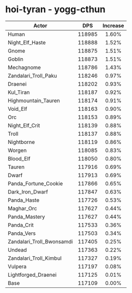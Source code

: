 # hoi-tyran - yogg-cthun
| Actor | DPS | Increase |
|---|:---:|:---:|
|Human|118985|1.60%|
|Night_Elf_Haste|118888|1.52%|
|Gnome|118875|1.51%|
|Goblin|118873|1.51%|
|Mechagnome|118786|1.43%|
|Zandalari_Troll_Paku|118246|0.97%|
|Draenei|118202|0.93%|
|Kul_Tiran|118187|0.92%|
|Highmountain_Tauren|118174|0.91%|
|Void_Elf|118163|0.90%|
|Orc|118153|0.89%|
|Night_Elf_Crit|118139|0.88%|
|Troll|118137|0.88%|
|Nightborne|118119|0.86%|
|Worgen|118085|0.83%|
|Blood_Elf|118050|0.80%|
|Tauren|117916|0.69%|
|Dwarf|117913|0.69%|
|Panda_Fortune_Cookie|117866|0.65%|
|Dark_Iron_Dwarf|117847|0.63%|
|Panda_Haste|117726|0.53%|
|Maghar_Orc|117627|0.44%|
|Panda_Mastery|117627|0.44%|
|Panda_Crit|117533|0.36%|
|Panda_Vers|117503|0.34%|
|Zandalari_Troll_Bwonsamdi|117405|0.25%|
|Undead|117363|0.22%|
|Zandalari_Troll_Kimbul|117327|0.19%|
|Vulpera|117197|0.08%|
|Lightforged_Draenei|117125|0.01%|
|Base|117109|0.00%|
